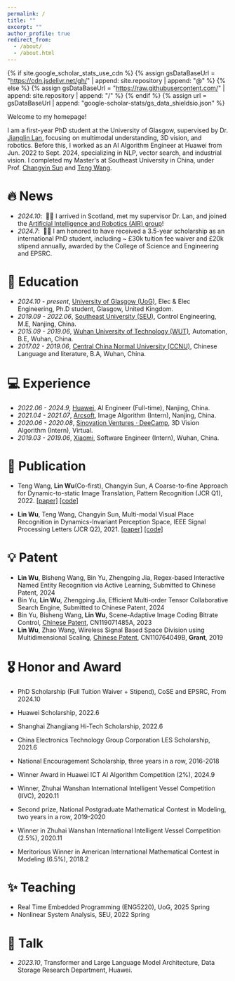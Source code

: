 ```yaml
---
permalink: /
title: ""
excerpt: ""
author_profile: true
redirect_from: 
  - /about/
  - /about.html
---
```


{% if site.google_scholar_stats_use_cdn %}
{% assign gsDataBaseUrl = "https://cdn.jsdelivr.net/gh/" | append: site.repository | append: "@" %}
{% else %}
{% assign gsDataBaseUrl = "https://raw.githubusercontent.com/" | append: site.repository | append: "/" %}
{% endif %}
{% assign url = gsDataBaseUrl | append: "google-scholar-stats/gs_data_shieldsio.json" %}

<span class='anchor' id='about-me'></span>

Welcome to my homepage!

I am a first-year PhD student at the University of Glasgow, supervised by Dr. [Jianglin Lan](https://scholar.google.co.uk/citations?user=Z7kvat4AAAAJ&hl=en), focusing on multimodal understanding, 3D vision, and robotics. Before this, I worked as an AI Algorithm Engineer at Huawei from Jun. 2022 to Sept. 2024, specializing in NLP, vector search, and industrial vision. I completed my Master's at Southeast University in China, under Prof. [Changyin Sun](https://www.researchgate.net/profile/Changyin-Sun) and [Teng Wang](https://scholar.google.co.uk/citations?hl=zh-CN&user=hpF7i8sAAAAJ).


# 🔥 News
- *2024.10*: &nbsp;🎉🎉 I arrived in Scotland, met my supervisor Dr. Lan, and joined the [Artificial Intelligence and Robotics (AIR) group](https://air-lan.github.io/AIR-Lab/)!
- *2024.7*: &nbsp;🎉🎉 I am honored to have received a 3.5-year scholarship as an international PhD student, including ~ £30k tuition fee waiver and £20k stipend annually, awarded by the College of Science and Engineering and EPSRC.

# 📖 Education
- *2024.10 - present*, [University of Glasgow (UoG)](https://www.gla.ac.uk/explore/awardsandrankings/), Elec & Elec Engineering, Ph.D student, Glasgow, United Kingdom.
- *2019.09 - 2022.06*, [Southeast University (SEU)](https://www.seu.edu.cn/english/22456/list.htm), Control Engineering, M.E, Nanjing, China.
- *2015.09 - 2019.06*, [Wuhan University of Technology (WUT)](http://english.whut.edu.cn/abo/), Automation, B.E, Wuhan, China.
- *2017.02 - 2019.06*, [Central China Normal University (CCNU)](http://english.ccnu.edu.cn/About/About_CCNU.htm), Chinese Language and literature, B.A, Wuhan, China.

# 💻 Experience
- *2022.06 - 2024.9*, [Huawei](https://www.huawei.com/en/corporate-information), AI Engineer (Full-time), Nanjing, China.
- *2021.04 - 2021.07*, [Arcsoft](https://www.arcsoft.com/corporate/about.html), Image Algorithm (Intern), Nanjing, China.
- *2020.06 - 2020.08*, [Sinovation Ventures · DeeCamp](https://www.sinovationventures.com/ai), 3D Vision Algorithm (Intern), Virtual.
- *2019.03 - 2019.06*, [Xiaomi](https://www.mi.com/uk/about/), Software Engineer (Intern), Wuhan, China.

# 📝 Publication

<!-- <div class='paper-box'><div class='paper-box-image'><div><div class="badge">CVPR 2016</div><img src='images/500x300.png' alt="sym" width="100%"></div></div>
<div class='paper-box-text' markdown="1">

[Deep Residual Learning for Image Recognition](https://openaccess.thecvf.com/content_cvpr_2016/papers/He_Deep_Residual_Learning_CVPR_2016_paper.pdf)

**Kaiming He**, Xiangyu Zhang, Shaoqing Ren, Jian Sun

[**Project**](https://scholar.google.com/citations?view_op=view_citation&hl=zh-CN&user=DhtAFkwAAAAJ&citation_for_view=DhtAFkwAAAAJ:ALROH1vI_8AC) <strong><span class='show_paper_citations' data='DhtAFkwAAAAJ:ALROH1vI_8AC'></span></strong>
- Lorem ipsum dolor sit amet, consectetur adipiscing elit. Vivamus ornare aliquet ipsum, ac tempus justo dapibus sit amet. 
</div>
</div> -->

- Teng Wang, **Lin Wu**(Co-first), Changyin Sun, A Coarse-to-fine Approach for Dynamic-to-static Image Translation, Pattern Recognition (JCR Q1), 2022. [[paper]](https://doi.org/10.1016/j.patcog.2021.108373) [[code]](https://github.com/fiftywu/Coarse2Fine-DSIT)

- **Lin Wu**, Teng Wang, Changyin Sun, Multi-modal Visual Place Recognition in Dynamics-Invariant Perception Space, IEEE Signal Processing Letters (JCR Q2), 2021. [[paper]](https://doi.org/10.1109/lsp.2021.3123907) [[code]](https://github.com/fiftywu/Multimodal-VPR)

# 💡 Patent

- **Lin Wu**, Bisheng Wang, Bin Yu, Zhengping Jia, Regex-based Interactive Named Entity Recognition via Active Learning, Submitted to Chinese Patent, 2024
- Bin Yu, **Lin Wu**, Zhengping Jia, Efficient Multi-order Tensor Collaborative Search Engine, Submitted to Chinese Patent, 2024
- Bin Yu, Bisheng Wang, **Lin Wu**, Scene-Adaptive Image Coding Bitrate Control, [Chinese Patent](https://patents.google.com/patent/CN119071485A/en?oq=CN119071485A), CN119071485A, 2023
- **Lin Wu**, Zhao Wang, Wireless Signal Based Space Division using Multidimensional Scaling, [Chinese Patent](https://patents.google.com/patent/CN110764049B/zh), CN110764049B, **Grant**, 2019


# 🎖️ Honor and Award
- PhD Scholarship (Full Tuition Waiver + Stipend), CoSE and EPSRC, From 2024.10
- Huawei Scholarship, 2022.6
- Shanghai Zhangjiang Hi-Tech Scholarship, 2022.6
- China Electronics Technology Group Corporation LES Scholarship, 2021.6
- National Encouragement Scholarship, three years in a row, 2016-2018

- Winner Award in Huawei ICT AI Algorithm Competition (2%), 2024.9
- Winner, Zhuhai Wanshan International Intelligent Vessel Competition (IIVC), 2020.11
- Second prize, National Postgraduate Mathematical Contest in Modeling, two years in a row, 2019-2020
- Winner in Zhuhai Wanshan International Intelligent Vessel Competition (2.5%), 2020.11
- Meritorious Winner in American International Mathematical Contest in Modeling (6.5%), 2018.2

<!-- <details> 
<summary>Scholarship</summary>
<pre>
- Huawei Scholarship, 2022.6
- Shanghai Zhangjiang Hi-Tech Scholarship, 2022.6
- China Electronics Technology Group Corporation LES Scholarship, 2021.6
- National Encouragement Scholarship, three years in a row, 2016-2018
</pre>
</details>


<details> 
<summary>Honors</summary>
<pre>
- Outstanding Graduate of SEU, 2022.6
- Outstanding Student Cadre of SEU, 2021.9
- Outstanding Graduate of WUT, 2019.6
- May Fourth Youth Medal of WUT, 2018.5
</pre>
</details>


<details> 
<summary>Competitions</summary>
<pre>
- Winner, Zhuhai Wanshan International Intelligent Vessel Competition (IIVC), 2020.11
- Second prize, National Postgraduate Mathematical Contest in Modeling (MCM), two years in a row, 2019-2020
- Meritorious Winner, American International MCM, 2018.2
- Second Prize, National Graduate Student MCM, 2017.12
</pre>
</details> -->

# ✨ Teaching
- Real Time Embedded Programming (ENG5220), UoG, 2025 Spring
- Nonlinear System Analysis, SEU, 2022 Spring
 

# 💬 Talk
- *2023.10*, Transformer and Large Language Model Architecture, Data Storage Research Department, Huawei.
